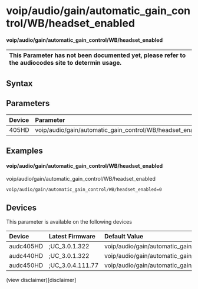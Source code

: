 ﻿---
description: voip/audio/gain/automatic_gain_control/WB/headset_enabled
search: false
---

# voip/audio/gain/automatic_gain_control/WB/headset_enabled

#### voip/audio/gain/automatic_gain_control/WB/headset_enabled


| This Parameter has not been documented yet, please refer to the audiocodes site to determin usage.  | 
| :--- |

## Syntax

## Parameters
|Device|Parameter|value|Description|
|:---|:---|:---|:---|
| 405HD | voip/audio/gain/automatic_gain_control/WB/headset_enabled |  |  |

## Examples
#### voip/audio/gain/automatic_gain_control/WB/headset_enabled

voip/audio/gain/automatic_gain_control/WB/headset_enabled

```
voip/audio/gain/automatic_gain_control/WB/headset_enabled=0
```

## Devices
This parameter is available on the following devices

| Device | Latest Firmware | Default Value |
|:---|:---|:---|
| audc405HD | ;UC_3.0.1.322 | voip/audio/gain/automatic_gain_control/WB/headset_enabled=0 
| audc440HD | ;UC_3.0.1.322 | voip/audio/gain/automatic_gain_control/WB/headset_enabled=0 
| audc450HD | ;UC_3.0.4.111.77 | voip/audio/gain/automatic_gain_control/WB/headset_enabled=0 

(view disclaimer)[disclaimer]
